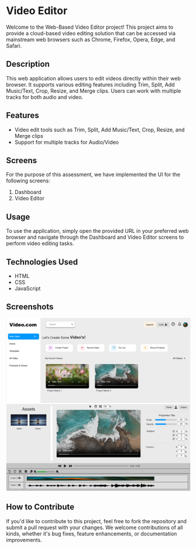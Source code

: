 # Video Editor

Welcome to the Web-Based Video Editor project! This project aims to provide a cloud-based video editing solution that can be accessed via mainstream web browsers such as Chrome, Firefox, Opera, Edge, and Safari.

## Description

This web application allows users to edit videos directly within their web browser. It supports various editing features including Trim, Split, Add Music/Text, Crop, Resize, and Merge clips. Users can work with multiple tracks for both audio and video.

## Features

- Video edit tools such as Trim, Split, Add Music/Text, Crop, Resize, and Merge clips
- Support for multiple tracks for Audio/Video

## Screens

For the purpose of this assessment, we have implemented the UI for the following screens:

1. Dashboard
2. Video Editor

## Usage

To use the application, simply open the provided URL in your preferred web browser and navigate through the Dashboard and Video Editor screens to perform video editing tasks.

## Technologies Used

- HTML
- CSS
- JavaScript

## Screenshots

![Dashboard](videoeditor/images/home_page.png)
![Video Editor](videoeditor/images/Edit_page.png)

## How to Contribute

If you'd like to contribute to this project, feel free to fork the repository and submit a pull request with your changes. We welcome contributions of all kinds, whether it's bug fixes, feature enhancements, or documentation improvements.
